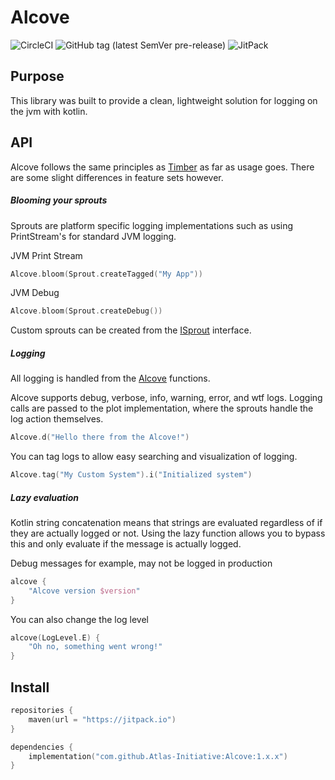 # Alcove
<p>
    <img alt="CircleCI" src="https://img.shields.io/circleci/build/github/Atlas-Initiative/Alcove/main?logo=circleci&style=flat-square">
    <img alt="GitHub tag (latest SemVer pre-release)" src="https://img.shields.io/github/v/tag/Atlas-Initiative/Alcove?include_prereleases&label=Version&logo=Github&style=flat-square">
    <img alt="JitPack" src="https://img.shields.io/jitpack/version/com.github.Atlas-Initiative/Alcove?logo=gradle&style=flat-square">
</p>

## Purpose

This library was built to provide a clean, lightweight solution for logging on the jvm with kotlin.

## API

Alcove follows the same principles as [Timber](https://github.com/jakewharton/timber) as far as usage goes. There are
some slight differences in feature sets however.

##### Blooming your sprouts

Sprouts are platform specific logging implementations such as using PrintStream's for standard JVM logging.

JVM Print Stream

```kotlin
Alcove.bloom(Sprout.createTagged("My App"))
```

JVM Debug

```kotlin
Alcove.bloom(Sprout.createDebug())
```

Custom sprouts can be created from
the [ISprout](https://github.com/Atlas-Initiative/Alcove/blob/main/src/main/kotlin/org/atlasin/alcove/ISprout.kt)
interface.

##### Logging

All logging is handled from
the [Alcove](https://github.com/Atlas-Initiative/Alcove/blob/main/src/main/kotlin/org/atlasin/alcove/Alcove.kt)
functions.

Alcove supports debug, verbose, info, warning, error, and wtf logs. Logging calls are passed to the plot implementation,
where the sprouts handle the log action themselves.

```kotlin
Alcove.d("Hello there from the Alcove!")
```

You can tag logs to allow easy searching and visualization of logging.

```kotlin
Alcove.tag("My Custom System").i("Initialized system")
```

##### Lazy evaluation

Kotlin string concatenation means that strings are evaluated regardless of if they are actually logged or not.
Using the lazy function allows you to bypass this and only evaluate if the message is actually logged.

Debug messages for example, may not be logged in production

```kotlin
alcove {
    "Alcove version $version"
}   
```

You can also change the log level

```kotlin
alcove(LogLevel.E) {
    "Oh no, something went wrong!"
}
```

## Install

```kotlin
repositories {
    maven(url = "https://jitpack.io")
}

dependencies {
    implementation("com.github.Atlas-Initiative:Alcove:1.x.x")
}
```
